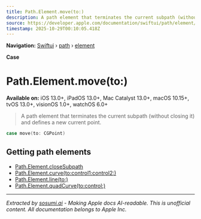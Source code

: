```yaml
---
title: Path.Element.move(to:)
description: A path element that terminates the current subpath (without closing it) and defines a new current point.
source: https://developer.apple.com/documentation/swiftui/path/element/move(to:)
timestamp: 2025-10-29T00:10:05.418Z
---
```


**Navigation:** [Swiftui](/documentation/swiftui) › [path](/documentation/swiftui/path) › [element](/documentation/swiftui/path/element)

**Case**

# Path.Element.move(to:)

**Available on:** iOS 13.0+, iPadOS 13.0+, Mac Catalyst 13.0+, macOS 10.15+, tvOS 13.0+, visionOS 1.0+, watchOS 6.0+

> A path element that terminates the current subpath (without closing it) and defines a new current point.

```swift
case move(to: CGPoint)
```

## Getting path elements

- [Path.Element.closeSubpath](/documentation/swiftui/path/element/closesubpath)
- [Path.Element.curve(to:control1:control2:)](/documentation/swiftui/path/element/curve(to:control1:control2:))
- [Path.Element.line(to:)](/documentation/swiftui/path/element/line(to:))
- [Path.Element.quadCurve(to:control:)](/documentation/swiftui/path/element/quadcurve(to:control:))

---

*Extracted by [sosumi.ai](https://sosumi.ai) - Making Apple docs AI-readable.*
*This is unofficial content. All documentation belongs to Apple Inc.*
